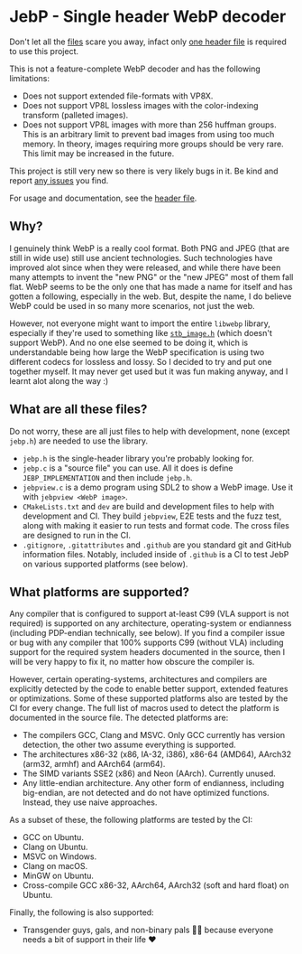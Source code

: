 # JebP - Single header WebP decoder
Don't let all the [files](#what-are-all-these-files) scare you away, infact only
[one header file](/jebp.h) is required to use this project.

This is not a feature-complete WebP decoder and has the following limitations:
- Does not support extended file-formats with VP8X.
- Does not support VP8L lossless images with the color-indexing transform
  (palleted images).
- Does not support VP8L images with more than 256 huffman groups. This is an
  arbitrary limit to prevent bad images from using too much memory. In theory,
  images requiring more groups should be very rare. This limit may be increased
  in the future.

This project is still very new so there is very likely bugs in it. Be kind and
report [any issues](https://github.com/matanui159/jebp/issues) you find.

For usage and documentation, see the [header file](/jebp.h#L132).

## Why?
I genuinely think WebP is a really cool format. Both PNG and JPEG (that are
still in wide use) still use ancient technologies. Such technologies have
improved alot since when they were released, and while there have been many
attempts to invent the "new PNG" or the "new JPEG" most of them fall flat. WebP
seems to be the only one that has made a name for itself and has gotten a
following, especially in the web. But, despite the name, I do believe WebP could
be used in so many more scenarios, not just the web.

However, not everyone might want to import the entire `libwebp` library,
especially if they're used to something like
[`stb_image.h`](https://github.com/nothings/stb/blob/master/stb_image.h) (which
doesn't support WebP). And no one else seemed to be doing it, which is
understandable being how large the WebP specification is using two different
codecs for lossless and lossy. So I decided to try and put one together myself.
It may never get used but it was fun making anyway, and I learnt alot along the
way :)

## What are all these files?
Do not worry, these are all just files to help with development, none (except
`jebp.h`) are needed to use the library.
- `jebp.h` is the single-header library you're probably looking for.
- `jebp.c` is a "source file" you can use. All it does is define
  `JEBP_IMPLEMENTATION` and then include `jebp.h`.
- `jebpview.c` is a demo program using SDL2 to show a WebP image. Use it with
  `jebpview <WebP image>`.
- `CMakeLists.txt` and `dev` are build and development files to help with
  development and CI. They build `jebpview`, E2E tests and the fuzz test, along
  with making it easier to run tests and format code. The cross files are
  designed to run in the CI.
- `.gitignore`, `.gitattributes` and `.github` are you standard git and GitHub
  information files. Notably, included inside of `.github` is a CI to test JebP
  on various supported platforms (see below).

## What platforms are supported?
Any compiler that is configured to support at-least C99 (VLA support is not
required) is supported on any architecture, operating-system or endianness
(including PDP-endian technically, see below). If you find a compiler issue or
bug with any compiler that 100% supports C99 (without VLA) including support for
the required system headers documented in the source, then I will be very happy
to fix it, no matter how obscure the compiler is.

However, certain operating-systems, architectures and compilers are explicitly
detected by the code to enable better support, extended features or
optimizations. Some of these supported platforms also are tested by the CI for
every change. The full list of macros used to detect the platform is documented
in the source file. The detected platforms are:
- The compilers GCC, Clang and MSVC. Only GCC currently has version detection,
  the other two assume everything is supported.
- The architectures x86-32 (x86, IA-32, i386), x86-64 (AMD64), AArch32 (arm32,
  armhf) and AArch64 (arm64).
- The SIMD variants SSE2 (x86) and Neon (AArch). Currently unused.
- Any little-endian architecture. Any other form of endianness, including
  big-endian, are not detected and do not have optimized functions. Instead,
  they use naive approaches.

As a subset of these, the following platforms are tested by the CI:
- GCC on Ubuntu.
- Clang on Ubuntu.
- MSVC on Windows.
- Clang on macOS.
- MinGW on Ubuntu.
- Cross-compile GCC x86-32, AArch64, AArch32 (soft and hard float) on Ubuntu.

Finally, the following is also supported:
- Transgender guys, gals, and non-binary pals :transgender_flag: because
  everyone needs a bit of support in their life :heart:
